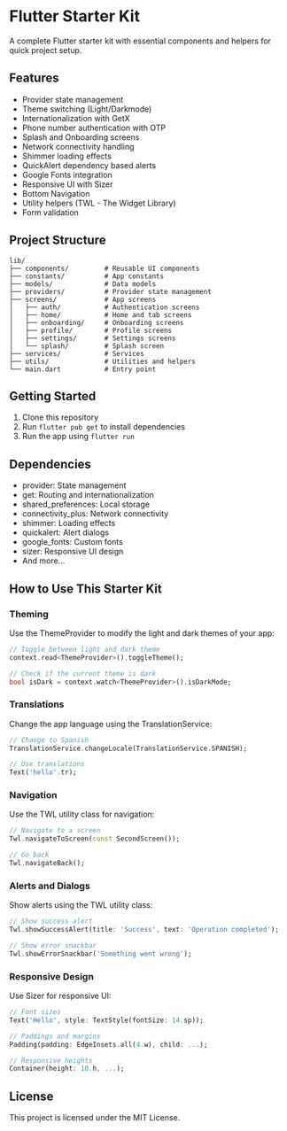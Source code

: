 # Flutter Starter Kit

A complete Flutter starter kit with essential components and helpers for quick project setup.

## Features

- Provider state management
- Theme switching (Light/Darkmode)
- Internationalization with GetX
- Phone number authentication with OTP
- Splash and Onboarding screens
- Network connectivity handling
- Shimmer loading effects
- QuickAlert dependency based alerts
- Google Fonts integration
- Responsive UI with Sizer
- Bottom Navigation
- Utility helpers (TWL - The Widget Library)
- Form validation

## Project Structure

```
lib/
├── components/         # Reusable UI components
├── constants/          # App constants
├── models/             # Data models
├── providers/          # Provider state management
├── screens/            # App screens
│   ├── auth/           # Authentication screens
│   ├── home/           # Home and tab screens
│   ├── onboarding/     # Onboarding screens
│   ├── profile/        # Profile screens
│   ├── settings/       # Settings screens
│   └── splash/         # Splash screen
├── services/           # Services
├── utils/              # Utilities and helpers
└── main.dart           # Entry point
```

## Getting Started

1. Clone this repository
2. Run `flutter pub get` to install dependencies
3. Run the app using `flutter run`

## Dependencies

- provider: State management
- get: Routing and internationalization
- shared_preferences: Local storage
- connectivity_plus: Network connectivity
- shimmer: Loading effects
- quickalert: Alert dialogs
- google_fonts: Custom fonts
- sizer: Responsive UI design
- And more...

## How to Use This Starter Kit

### Theming
Use the ThemeProvider to modify the light and dark themes of your app:
```dart
// Toggle between light and dark theme
context.read<ThemeProvider>().toggleTheme();

// Check if the current theme is dark
bool isDark = context.watch<ThemeProvider>().isDarkMode;
```

### Translations
Change the app language using the TranslationService:
```dart
// Change to Spanish
TranslationService.changeLocale(TranslationService.SPANISH);

// Use translations
Text('hello'.tr);
```

### Navigation
Use the TWL utility class for navigation:
```dart
// Navigate to a screen
Twl.navigateToScreen(const SecondScreen());

// Go back
Twl.navigateBack();
```

### Alerts and Dialogs
Show alerts using the TWL utility class:
```dart
// Show success alert
Twl.showSuccessAlert(title: 'Success', text: 'Operation completed');

// Show error snackbar
Twl.showErrorSnackbar('Something went wrong');
```

### Responsive Design
Use Sizer for responsive UI:
```dart
// Font sizes
Text('Hello', style: TextStyle(fontSize: 14.sp));

// Paddings and margins
Padding(padding: EdgeInsets.all(4.w), child: ...);

// Responsive heights
Container(height: 10.h, ...);
```

## License

This project is licensed under the MIT License.

